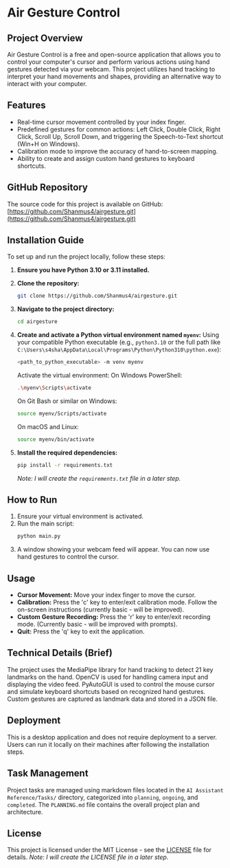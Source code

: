 # Air Gesture Control

## Project Overview

Air Gesture Control is a free and open-source application that allows you to control your computer's cursor and perform various actions using hand gestures detected via your webcam. This project utilizes hand tracking to interpret your hand movements and shapes, providing an alternative way to interact with your computer.

## Features

- Real-time cursor movement controlled by your index finger.
- Predefined gestures for common actions: Left Click, Double Click, Right Click, Scroll Up, Scroll Down, and triggering the Speech-to-Text shortcut (Win+H on Windows).
- Calibration mode to improve the accuracy of hand-to-screen mapping.
- Ability to create and assign custom hand gestures to keyboard shortcuts.

## GitHub Repository

The source code for this project is available on GitHub:
[https://github.com/Shanmus4/airgesture.git](https://github.com/Shanmus4/airgesture.git)

## Installation Guide

To set up and run the project locally, follow these steps:

1.  **Ensure you have Python 3.10 or 3.11 installed.**

2.  **Clone the repository:**
    ```bash
    git clone https://github.com/Shanmus4/airgesture.git
    ```

3.  **Navigate to the project directory:**
    ```bash
    cd airgesture
    ```

4.  **Create and activate a Python virtual environment named `myenv`:**
    Using your compatible Python executable (e.g., `python3.10` or the full path like `C:\Users\s4sha\AppData\Local\Programs\Python\Python310\python.exe`):
    ```bash
    <path_to_python_executable> -m venv myenv
    ```
    Activate the virtual environment:
    On Windows PowerShell:
    ```bash
    .\myenv\Scripts\activate
    ```
    On Git Bash or similar on Windows:
    ```bash
    source myenv/Scripts/activate
    ```
    On macOS and Linux:
    ```bash
    source myenv/bin/activate
    ```

5.  **Install the required dependencies:**
    ```bash
    pip install -r requirements.txt
    ```
    *Note: I will create the `requirements.txt` file in a later step.*

## How to Run

1.  Ensure your virtual environment is activated.
2.  Run the main script:
    ```bash
    python main.py
    ```
3.  A window showing your webcam feed will appear. You can now use hand gestures to control the cursor.

## Usage

-   **Cursor Movement:** Move your index finger to move the cursor.
-   **Calibration:** Press the 'c' key to enter/exit calibration mode. Follow the on-screen instructions (currently basic - will be improved).
-   **Custom Gesture Recording:** Press the 'r' key to enter/exit recording mode. (Currently basic - will be improved with prompts).
-   **Quit:** Press the 'q' key to exit the application.

## Technical Details (Brief)

The project uses the MediaPipe library for hand tracking to detect 21 key landmarks on the hand. OpenCV is used for handling camera input and displaying the video feed. PyAutoGUI is used to control the mouse cursor and simulate keyboard shortcuts based on recognized hand gestures. Custom gestures are captured as landmark data and stored in a JSON file.

## Deployment

This is a desktop application and does not require deployment to a server. Users can run it locally on their machines after following the installation steps.

## Task Management

Project tasks are managed using markdown files located in the `AI Assistant Reference/Tasks/` directory, categorized into `planning`, `ongoing`, and `completed`. The `PLANNING.md` file contains the overall project plan and architecture.

## License

This project is licensed under the MIT License - see the [LICENSE](LICENSE) file for details. *Note: I will create the LICENSE file in a later step.* 